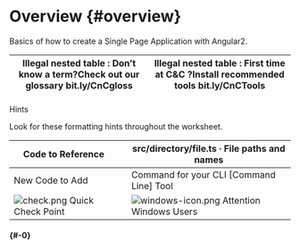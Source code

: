 # Overview {#overview}

Basics of how to create a Single Page Application with Angular2.

| **Illegal nested table :** Don’t know a term?Check out our glossary bit.ly/CnCgloss | **Illegal nested table :** First time at C&amp;C ?Install recommended tools bit.ly/CnCTools |
| --- | --- |

#### 

Hints

Look for these formatting hints throughout the worksheet.

| Code to Reference |  | src/directory/file.ts ∙ File paths and names |
| --- | --- | --- |
| New Code to Add |  | Command for your CLI [Command Line] Tool |
| ![check.png](images/image30.png) Quick Check Point |  | ![windows-icon.png](images/image23.png) Attention Windows Users |

####  {#-0}